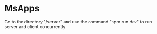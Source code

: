 # MsApps
 Go to the directory "/server" and use the command "npm run dev" to run server and client concurrently 

